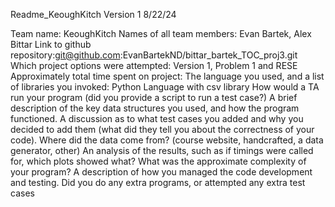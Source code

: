 Readme_KeoughKitch
Version 1 8/22/24


Team name: KeoughKitch
Names of all team members: Evan Bartek, Alex Bittar
Link to github repository:git@github.com:EvanBartekND/bittar_bartek_TOC_proj3.git
Which project options were attempted: Version 1, Problem 1 and RESE
Approximately total time spent on project: 
The language you used, and a list of libraries you invoked: Python Language with csv library
How would a TA run your program (did you provide a script to run a test case?)
A brief description of the key data structures you used, and how the program functioned.
A discussion as to what test cases you added and why you decided to add them (what did they tell you about the correctness of your code). Where did the data come from? (course website, handcrafted, a data generator, other)
An analysis of the results, such as if timings were called for, which plots showed what? What was the approximate complexity of your program?
A description of how you managed the code development and testing.
Did you do any extra programs, or attempted any extra test cases

